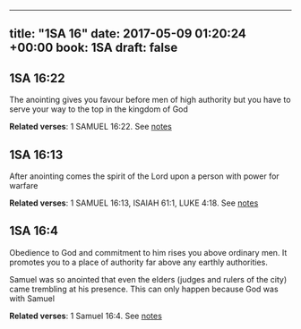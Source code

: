 
---
title: "1SA 16"
date: 2017-05-09 01:20:24 +00:00
book: 1SA
draft: false
---

## 1SA 16:22

The anointing gives you favour before men of high authority but you have to serve your way to the top in the kingdom of God

**Related verses**: 1 SAMUEL 16:22. See [notes](https://my.bible.com/notes/2630976378652844659)


## 1SA 16:13

After anointing comes the spirit of the Lord upon a person with power for warfare

**Related verses**: 1 SAMUEL 16:13, ISAIAH 61:1, LUKE 4:18. See [notes](https://my.bible.com/notes/2630973176704393828)


## 1SA 16:4

Obedience to God and commitment to him rises you above ordinary men. It promotes you to a place of authority far above any earthly authorities.

Samuel was so anointed that even the elders (judges and rulers of the city) came trembling at his presence. This can only happen because God was with Samuel

**Related verses**: 1 Samuel 16:4. See [notes](https://my.bible.com/notes/2628632289362043269)

